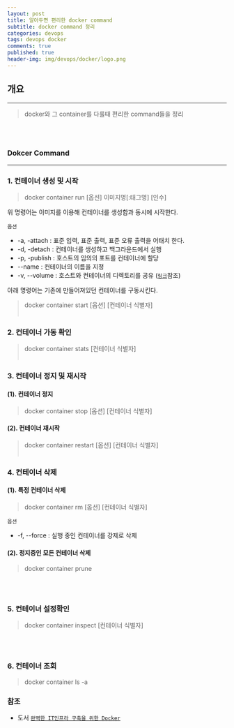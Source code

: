 ```yaml
---
layout: post
title: 알아두면 편리한 docker command
subtitle: docker command 정리
categories: devops
tags: devops docker
comments: true
published: true
header-img: img/devops/docker/logo.png
---
```


## 개요
---
> docker와 그 container를 다룰때 편리한 command들을 정리

<br><br>

### Dokcer Command

---

### 1. 컨테이너 생성 및 시작

> docker container run [옵션] 이미지명[:태그명] [인수]

위 명령어는 이미지를 이용해 컨테이너를 생성함과 동시에 시작한다.

`옵션`

* -a, -attach : 표준 입력, 표준 출력, 표준 오류 출력을 어태치 한다.
* -d, -detach : 컨테이너를 생성하고 백그라운드에서 실행
* -p, -publish : 호스트의 임의의 포트를 컨테이너에 할당
* --name : 컨테이너의 이름을 지정
* -v, --volume : 호스트와 컨테이너의 디렉토리를 공유 ([`링크`](https://zunoxi.tistory.com/50?category=871486)참조)


아래 명령어는 기존에 만들어져있던 컨테이너를 구동시킨다.

> docker container start [옵션] [컨테이너 식별자]
<br><br>

### 2. 컨테이너 가동 확인

> docker container stats [컨테이너 식별자]
<br><br>

### 3. 컨테이너 정지 및 재시작


#### (1). 컨테이너 정지

> docker container stop [옵션] [컨테이너 식별자]

#### (2). 컨테이너 재시작

> docker container restart [옵션] [컨테이너 식별자]
<br><br>

### 4. 컨테이너 삭제


#### (1). 특정 컨테이너 삭제

> docker container rm [옵션] [컨테이너 식별자]

`옵션`

* -f, --force : 실행 중인 컨테이너를 강제로 삭제


#### (2). 정지중인 모든 컨테이너 삭제

> docker container prune 

<br><br>

### 5. 컨테이너 설정확인

> docker container inspect [컨테이너 식별자]


<br><br>

### 6. 컨테이너 조회

> docker container ls -a

### 참조

- 도서 [`완벽한 IT인프라 구축을 위한 Docker`](http://www.yes24.com/Product/Goods/64728692)